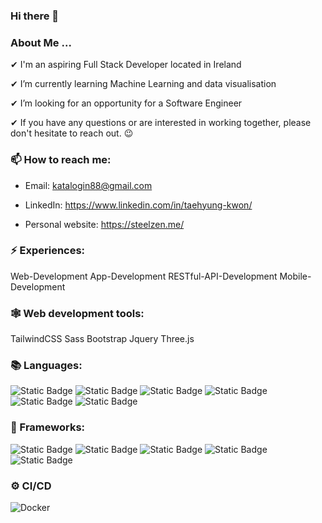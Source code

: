 ### Hi there 👋

### About Me ...
 
 ✔ I'm an aspiring Full Stack Developer located in Ireland
	
 ✔ I’m currently learning Machine Learning and data visualisation
	
 ✔ I’m looking for an opportunity for a Software Engineer
	
 ✔ If you have any questions or are interested in working together, please don't hesitate to reach out. 😉

### 📫 How to reach me:
   
  - Email: katalogin88@gmail.com
  
  - LinkedIn: https://www.linkedin.com/in/taehyung-kwon/
  
  - Personal website: https://steelzen.me/
  
		
### ⚡ Experiences:
Web-Development  	 App-Development   	RESTful-API-Development 	  Mobile-Development

### 🕸️ Web development tools:
TailwindCSS   	Sass  	 Bootstrap   	Jquery   	Three.js

### 📚 Languages:
![Static Badge](https://img.shields.io/badge/Java-blue?logo=Java)
![Static Badge](https://img.shields.io/badge/C-blue?logo=C)
![Static Badge](https://img.shields.io/badge/C%2B%2B-blue?logo=C%2B%2B)
![Static Badge](https://img.shields.io/badge/Javascript-blue?logo=javascript)
![Static Badge](https://img.shields.io/badge/Python-%23C0C0C0?logo=python)
![Static Badge](https://img.shields.io/badge/Kotlin-%237FFFD4?logo=kotlin)	

### 🔧 Frameworks:
![Static Badge](https://img.shields.io/badge/React-grey?logo=React)	
![Static Badge](https://img.shields.io/badge/React%20Native-grey?logo=React)
![Static Badge](https://img.shields.io/badge/Spring%20Boot-grey?logo=Spring%20Boot)
![Static Badge](https://img.shields.io/badge/Django-grey?logo=django)
![Static Badge](https://img.shields.io/badge/Tensorflow-grey?logo=tensorflow)

### ⚙️ CI/CD
![Docker](https://img.shields.io/badge/docker-%230db7ed.svg?style=for-the-badge&logo=docker&logoColor=white)
